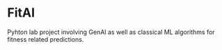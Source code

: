 # FitAI
Pyhton lab project involving GenAI as well as classical ML algorithms for fitness related predictions.
